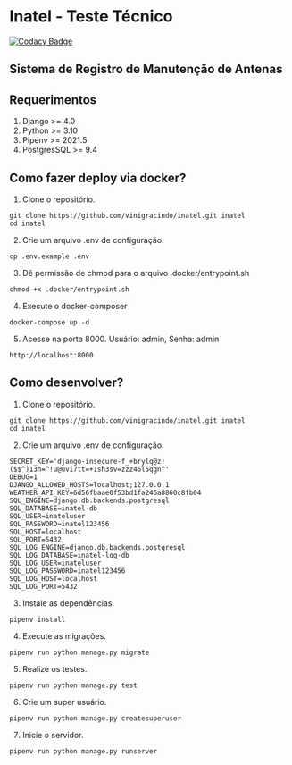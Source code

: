 # Inatel - Teste Técnico

[![Codacy Badge](https://app.codacy.com/project/badge/Grade/16121141b3714f099e645f7e7c310651)](https://www.codacy.com/gh/vinigracindo/inatel/dashboard?utm_source=github.com&amp;utm_medium=referral&amp;utm_content=vinigracindo/inatel&amp;utm_campaign=Badge_Grade)

## Sistema de Registro de Manutenção de Antenas

## Requerimentos
1. Django >= 4.0
2. Python >= 3.10
3. Pipenv >= 2021.5
4. PostgresSQL >= 9.4

## Como fazer deploy via docker?
1. Clone o repositório.
```console
git clone https://github.com/vinigracindo/inatel.git inatel
cd inatel
```

2. Crie um arquivo .env de configuração.
```console
cp .env.example .env
```

3. Dê permissão de chmod para o arquivo .docker/entrypoint.sh
```console
chmod +x .docker/entrypoint.sh
```

4. Execute o docker-composer
```console
docker-compose up -d
```

5. Acesse na porta 8000. Usuário: admin, Senha: admin
```console
http://localhost:8000
```

## Como desenvolver?

1. Clone o repositório.
```console
git clone https://github.com/vinigracindo/inatel.git inatel
cd inatel
```
2. Crie um arquivo .env de configuração.
```console
SECRET_KEY='django-insecure-f_+brylq@z!($$^)13n=^!u@uvi7tt=+1sh3sv=zzz46l5qgn^'
DEBUG=1
DJANGO_ALLOWED_HOSTS=localhost;127.0.0.1
WEATHER_API_KEY=6d56fbaae0f53bd1fa246a8860c8fb04
SQL_ENGINE=django.db.backends.postgresql
SQL_DATABASE=inatel-db
SQL_USER=inateluser
SQL_PASSWORD=inatel123456
SQL_HOST=localhost
SQL_PORT=5432
SQL_LOG_ENGINE=django.db.backends.postgresql
SQL_LOG_DATABASE=inatel-log-db
SQL_LOG_USER=inateluser
SQL_LOG_PASSWORD=inatel123456
SQL_LOG_HOST=localhost
SQL_LOG_PORT=5432
```
3. Instale as dependências.
```console
pipenv install
```
4. Execute as migrações.
```console
pipenv run python manage.py migrate
```
5. Realize os testes.
```console
pipenv run python manage.py test
```
6. Crie um super usuário.
```console
pipenv run python manage.py createsuperuser
```
7. Inicie o servidor.
```console
pipenv run python manage.py runserver
```